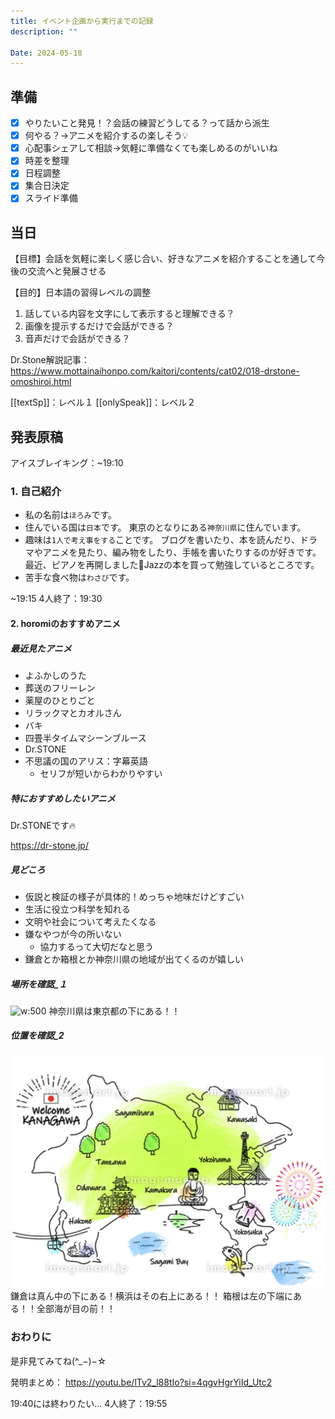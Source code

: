 ```yaml
---
title: イベント企画から実行までの記録
description: ""

Date: 2024-05-18
---
```


## 準備

- [x] やりたいこと発見！？会話の練習どうしてる？って話から派生
- [x] 何やる？→アニメを紹介するの楽しそう💡
- [x] 心配事シェアして相談→気軽に準備なくても楽しめるのがいいね
- [x] 時差を整理
- [x] 日程調整
- [x] 集合日決定
- [x] スライド準備

## 当日

【目標】会話を気軽に楽しく感じ合い、好きなアニメを紹介することを通して今後の交流へと発展させる

【目的】日本語の習得レベルの調整
1. 話している内容を文字にして表示すると理解できる？
2. 画像を提示するだけで会話ができる？
3. 音声だけで会話ができる？

Dr.Stone解説記事： https://www.mottainaihonpo.com/kaitori/contents/cat02/018-drstone-omoshiroi.html

[[textSp]]：レベル１
[[onlySpeak]]：レベル２

## 発表原稿

アイスブレイキング：~19:10

### 1. 自己紹介

- 私の名前は`ほろみ`です。
- 住んでいる国は`日本`です。
  東京のとなりにある`神奈川県`に住んでいます。
- 趣味は`1人で考え事をする`ことです。
  ブログを書いたり、本を読んだり、ドラマやアニメを見たり、編み物をしたり、手帳を書いたりするのが好きです。
  最近、ピアノを再開しました🎉Jazzの本を買って勉強しているところです。
- 苦手な食べ物は`わさび`です。

~19:15
4人終了：19:30
#### 2. horomiのおすすめアニメ

##### 最近見たアニメ

- よふかしのうた
- 葬送のフリーレン
- 薬屋のひとりごと
- リラックマとカオルさん
- バキ
- 四畳半タイムマシーンブルース
- Dr.STONE
- 不思議の国のアリス：字幕英語
	- セリフが短いからわかりやすい

##### 特におすすめしたいアニメ

Dr.STONEです🔥

https://dr-stone.jp/

##### 見どころ

- 仮説と検証の様子が具体的！めっちゃ地味だけどすごい
- 生活に役立つ科学を知れる
- 文明や社会について考えたくなる
- 嫌なやつが今の所いない
  - 協力するって大切だなと思う
- 鎌倉とか箱根とか神奈川県の地域が出てくるのが嬉しい

##### 場所を確認\_１

![w:500](2024-05-16-11-08-38.png)
神奈川県は東京都の下にある！！

##### 位置を確認\_2

![w:500](../images/2024-05-16-11-22-02.png)
鎌倉は真ん中の下にある！横浜はその右上にある！！
箱根は左の下端にある！！全部海が目の前！！

### おわりに

是非見てみてね(^\_−)−☆

発明まとめ： https://youtu.be/lTv2_l88tIo?si=4qgvHgrYiId_Utc2


19:40には終わりたい...
4人終了：19:55

